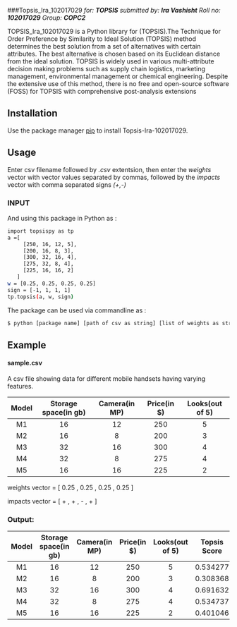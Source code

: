 ###Topsis_Ira_102017029
_for: **TOPSIS**_
_submitted by: **Ira Vashisht**_
_Roll no: **102017029**_
_Group: **COPC2**_


TOPSIS_Ira_102017029 is a Python library for (TOPSIS).The Technique for Order Preference by Similarity to Ideal Solution (TOPSIS) method determines the best solution from a set of alternatives with certain attributes. The best alternative is chosen based on its Euclidean distance from the ideal solution. TOPSIS is widely used in various multi-attribute decision making problems such as supply chain logistics, marketing management, environmental management or chemical engineering. Despite the extensive use of this method, there is no free and open-source software (FOSS) for TOPSIS with comprehensive post-analysis extensions

## Installation

Use the package manager [pip](https://pip.pypa.io/en/stable/) to install Topsis-Ira-102017029.



## Usage

Enter csv filename followed by _.csv_ extentsion, then enter the _weights_ vector with vector values separated by commas, followed by the _impacts_ vector with comma separated signs _(+,-)_

### INPUT
And using this package in Python as :

```bash
import topsispy as tp
a =[
     [250, 16, 12, 5],
     [200, 16, 8, 3],
     [300, 32, 16, 4],
     [275, 32, 8, 4],
     [225, 16, 16, 2]
   ]
w = [0.25, 0.25, 0.25, 0.25]
sign = [-1, 1, 1, 1]
tp.topsis(a, w, sign)
```

The package can be used via commandline as :
```bash
$ python [package name] [path of csv as string] [list of weights as string] [list of sign as string]
```
## Example

#### sample.csv

A csv file showing data for different mobile handsets having varying features.

| Model  | Storage space(in gb) | Camera(in MP)| Price(in $)  | Looks(out of 5) |
| :----: |:--------------------:|:------------:|:------------:|:---------------:|
| M1 | 16 | 12 | 250 | 5 |
| M2 | 16 | 8  | 200 | 3 |
| M3 | 32 | 16 | 300 | 4 |
| M4 | 32 | 8  | 275 | 4 |
| M5 | 16 | 16 | 225 | 2 |

weights vector = [ 0.25 , 0.25 , 0.25 , 0.25 ]

impacts vector = [ + , + , - , + ]


### Output:


| Model  | Storage space(in gb) | Camera(in MP)| Price(in $)  | Looks(out of 5) | Topsis Score | Rank |
| :----: |:--------------------:|:------------:|:------------:|:---------------:|:------------:|:-----:|
| M1 | 16 | 12 | 250 | 5 |  0.534277 | 3 |
| M2 | 16 | 8  | 200 | 3 |  0.308368 | 5 |
| M3 | 32 | 16 | 300 | 4 |  0.691632 | 1 |
| M4 | 32 | 8  | 275 | 4 |  0.534737 | 2 |
| M5 | 16 | 16 | 225 | 2 |  0.401046 | 4 |




